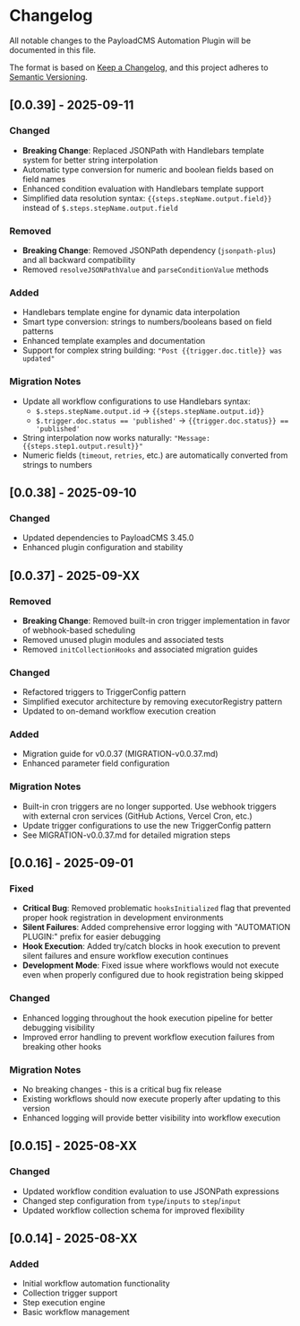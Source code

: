 # Changelog

All notable changes to the PayloadCMS Automation Plugin will be documented in this file.

The format is based on [Keep a Changelog](https://keepachangelog.com/en/1.0.0/),
and this project adheres to [Semantic Versioning](https://semver.org/spec/v2.0.0.html).

## [0.0.39] - 2025-09-11

### Changed
- **Breaking Change**: Replaced JSONPath with Handlebars template system for better string interpolation
- Automatic type conversion for numeric and boolean fields based on field names
- Enhanced condition evaluation with Handlebars template support
- Simplified data resolution syntax: `{{steps.stepName.output.field}}` instead of `$.steps.stepName.output.field`

### Removed
- **Breaking Change**: Removed JSONPath dependency (`jsonpath-plus`) and all backward compatibility
- Removed `resolveJSONPathValue` and `parseConditionValue` methods

### Added
- Handlebars template engine for dynamic data interpolation
- Smart type conversion: strings to numbers/booleans based on field patterns
- Enhanced template examples and documentation
- Support for complex string building: `"Post {{trigger.doc.title}} was updated"`

### Migration Notes
- Update all workflow configurations to use Handlebars syntax:
  - `$.steps.stepName.output.id` → `{{steps.stepName.output.id}}`
  - `$.trigger.doc.status == 'published'` → `{{trigger.doc.status}} == 'published'`
- String interpolation now works naturally: `"Message: {{steps.step1.output.result}}"`
- Numeric fields (`timeout`, `retries`, etc.) are automatically converted from strings to numbers

## [0.0.38] - 2025-09-10

### Changed
- Updated dependencies to PayloadCMS 3.45.0
- Enhanced plugin configuration and stability

## [0.0.37] - 2025-09-XX

### Removed
- **Breaking Change**: Removed built-in cron trigger implementation in favor of webhook-based scheduling
- Removed unused plugin modules and associated tests
- Removed `initCollectionHooks` and associated migration guides

### Changed
- Refactored triggers to TriggerConfig pattern
- Simplified executor architecture by removing executorRegistry pattern
- Updated to on-demand workflow execution creation

### Added
- Migration guide for v0.0.37 (MIGRATION-v0.0.37.md)
- Enhanced parameter field configuration

### Migration Notes
- Built-in cron triggers are no longer supported. Use webhook triggers with external cron services (GitHub Actions, Vercel Cron, etc.)
- Update trigger configurations to use the new TriggerConfig pattern
- See MIGRATION-v0.0.37.md for detailed migration steps

## [0.0.16] - 2025-09-01

### Fixed
- **Critical Bug**: Removed problematic `hooksInitialized` flag that prevented proper hook registration in development environments
- **Silent Failures**: Added comprehensive error logging with "AUTOMATION PLUGIN:" prefix for easier debugging
- **Hook Execution**: Added try/catch blocks in hook execution to prevent silent failures and ensure workflow execution continues
- **Development Mode**: Fixed issue where workflows would not execute even when properly configured due to hook registration being skipped

### Changed
- Enhanced logging throughout the hook execution pipeline for better debugging visibility
- Improved error handling to prevent workflow execution failures from breaking other hooks

### Migration Notes
- No breaking changes - this is a critical bug fix release
- Existing workflows should now execute properly after updating to this version
- Enhanced logging will provide better visibility into workflow execution

## [0.0.15] - 2025-08-XX

### Changed
- Updated workflow condition evaluation to use JSONPath expressions
- Changed step configuration from `type`/`inputs` to `step`/`input`
- Updated workflow collection schema for improved flexibility

## [0.0.14] - 2025-08-XX

### Added
- Initial workflow automation functionality
- Collection trigger support
- Step execution engine
- Basic workflow management